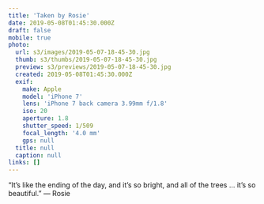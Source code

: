```yaml
---
title: 'Taken by Rosie'
date: 2019-05-08T01:45:30.000Z
draft: false
mobile: true
photo:
  url: s3/images/2019-05-07-18-45-30.jpg
  thumb: s3/thumbs/2019-05-07-18-45-30.jpg
  preview: s3/previews/2019-05-07-18-45-30.jpg
  created: 2019-05-08T01:45:30.000Z
  exif:
    make: Apple
    model: 'iPhone 7'
    lens: 'iPhone 7 back camera 3.99mm f/1.8'
    iso: 20
    aperture: 1.8
    shutter_speed: 1/509
    focal_length: '4.0 mm'
    gps: null
  title: null
  caption: null
links: []
---
```


“It’s like the ending of the day, and it’s so bright, and all of the trees ... it’s so beautiful.” — Rosie